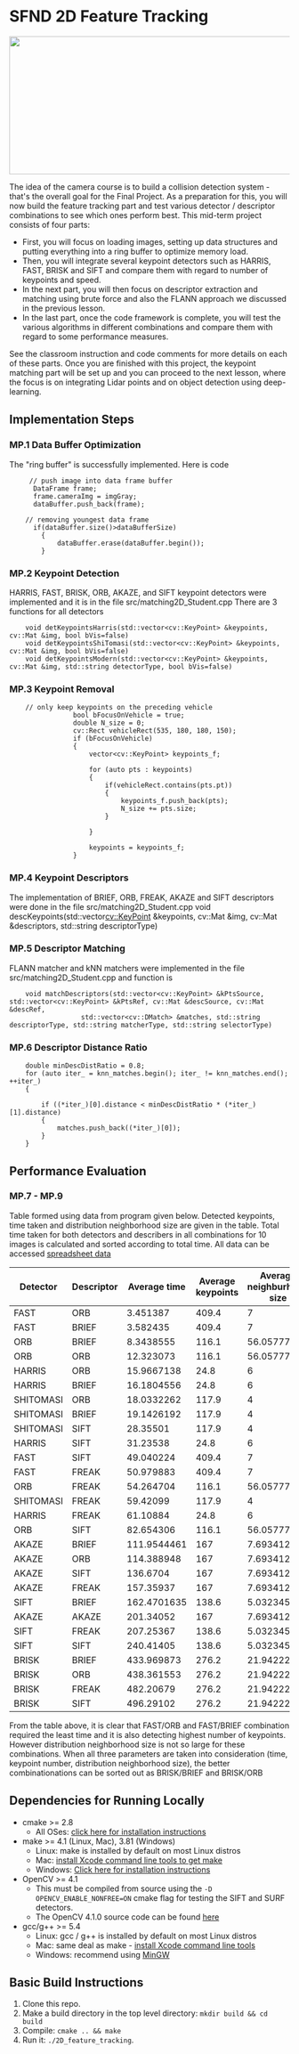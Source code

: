 # SFND 2D Feature Tracking

<img src="images/keypoints.png" width="820" height="248" />

The idea of the camera course is to build a collision detection system - that's the overall goal for the Final Project. As a preparation for this, you will now build the feature tracking part and test various detector / descriptor combinations to see which ones perform best. This mid-term project consists of four parts:

* First, you will focus on loading images, setting up data structures and putting everything into a ring buffer to optimize memory load. 
* Then, you will integrate several keypoint detectors such as HARRIS, FAST, BRISK and SIFT and compare them with regard to number of keypoints and speed. 
* In the next part, you will then focus on descriptor extraction and matching using brute force and also the FLANN approach we discussed in the previous lesson. 
* In the last part, once the code framework is complete, you will test the various algorithms in different combinations and compare them with regard to some performance measures. 

See the classroom instruction and code comments for more details on each of these parts. Once you are finished with this project, the keypoint matching part will be set up and you can proceed to the next lesson, where the focus is on integrating Lidar points and on object detection using deep-learning. 

## Implementation Steps

### MP.1 Data Buffer Optimization

The "ring buffer" is successfully implemented. Here is code

		 // push image into data frame buffer
          DataFrame frame;
          frame.cameraImg = imgGray;
          dataBuffer.push_back(frame);

		// removing youngest data frame
          if(dataBuffer.size()>dataBufferSize)
        	{
                dataBuffer.erase(dataBuffer.begin());
            }

### MP.2 Keypoint Detection

HARRIS, FAST, BRISK, ORB, AKAZE, and SIFT keypoint detectors were implemented and it is in the file src/matching2D_Student.cpp
There are 3 functions for all detectors

		void detKeypointsHarris(std::vector<cv::KeyPoint> &keypoints, cv::Mat &img, bool bVis=false)
		void detKeypointsShiTomasi(std::vector<cv::KeyPoint> &keypoints, cv::Mat &img, bool bVis=false)
		void detKeypointsModern(std::vector<cv::KeyPoint> &keypoints, cv::Mat &img, std::string detectorType, bool bVis=false)


### MP.3 Keypoint Removal

		// only keep keypoints on the preceding vehicle
                    bool bFocusOnVehicle = true;
                    double N_size = 0;
                    cv::Rect vehicleRect(535, 180, 180, 150);
                    if (bFocusOnVehicle)
                    {
                        vector<cv::KeyPoint> keypoints_f;            

                        for (auto pts : keypoints)
                        {
                            if(vehicleRect.contains(pts.pt))
                            {
                                keypoints_f.push_back(pts);
                                N_size += pts.size;
                            }

                        }

                        keypoints = keypoints_f;            
                    }


### MP.4 Keypoint Descriptors
The implementation of BRIEF, ORB, FREAK, AKAZE and SIFT descriptors were done in the file src/matching2D_Student.cpp
		void descKeypoints(std::vector<cv::KeyPoint> &keypoints, cv::Mat &img, cv::Mat &descriptors, std::string descriptorType)

### MP.5 Descriptor Matching
FLANN matcher and kNN matchers were implemented in the file src/matching2D_Student.cpp and function is

		void matchDescriptors(std::vector<cv::KeyPoint> &kPtsSource, std::vector<cv::KeyPoint> &kPtsRef, cv::Mat &descSource, cv::Mat &descRef,
                      std::vector<cv::DMatch> &matches, std::string descriptorType, std::string matcherType, std::string selectorType)


### MP.6 Descriptor Distance Ratio

		double minDescDistRatio = 0.8;
        for (auto iter_ = knn_matches.begin(); iter_ != knn_matches.end(); ++iter_)
        {

            if ((*iter_)[0].distance < minDescDistRatio * (*iter_)[1].distance)
            {
                matches.push_back((*iter_)[0]);
            }
        }

## Performance Evaluation
### MP.7 - MP.9

Table formed using data from program given below. Detected keypoints, time taken and distribution neighborhood size are given in the table. Total time taken for both detectors and describers in all combinations for 10 images is calculated and sorted according to total time. All data can be accessed [spreadsheet data](../master/PerformanceEvaluation.xlsx)

| Detector  | Descriptor | Average time | Average keypoints | Average neighburhood size |
| --------- | ---------- | ------------ | ----------------- | ------------------------- |
| FAST      | ORB        | 3.451387     | 409.4             | 7                         |
| FAST      | BRIEF      | 3.582435     | 409.4             | 7                         |
| ORB       | BRIEF      | 8.3438555    | 116.1             | 56.05777                  |
| ORB       | ORB        | 12.323073    | 116.1             | 56.05777                  |
| HARRIS    | ORB        | 15.9667138   | 24.8              | 6                         |
| HARRIS    | BRIEF      | 16.1804556   | 24.8              | 6                         |
| SHITOMASI | ORB        | 18.0332262   | 117.9             | 4                         |
| SHITOMASI | BRIEF      | 19.1426192   | 117.9             | 4                         |
| SHITOMASI | SIFT       | 28.35501     | 117.9             | 4                         |
| HARRIS    | SIFT       | 31.23538     | 24.8              | 6                         |
| FAST      | SIFT       | 49.040224    | 409.4             | 7                         |
| FAST      | FREAK      | 50.979883    | 409.4             | 7                         |
| ORB       | FREAK      | 54.264704    | 116.1             | 56.05777                  |
| SHITOMASI | FREAK      | 59.42099     | 117.9             | 4                         |
| HARRIS    | FREAK      | 61.10884     | 24.8              | 6                         |
| ORB       | SIFT       | 82.654306    | 116.1             | 56.05777                  |
| AKAZE     | BRIEF      | 111.9544461  | 167               | 7.693412                  |
| AKAZE     | ORB        | 114.388948   | 167               | 7.693412                  |
| AKAZE     | SIFT       | 136.6704     | 167               | 7.693412                  |
| AKAZE     | FREAK      | 157.35937    | 167               | 7.693412                  |
| SIFT      | BRIEF      | 162.4701635  | 138.6             | 5.032345                  |
| AKAZE     | AKAZE      | 201.34052    | 167               | 7.693412                  |
| SIFT      | FREAK      | 207.25367    | 138.6             | 5.032345                  |
| SIFT      | SIFT       | 240.41405    | 138.6             | 5.032345                  |
| BRISK     | BRIEF      | 433.969873   | 276.2             | 21.94222                  |
| BRISK     | ORB        | 438.361553   | 276.2             | 21.94222                  |
| BRISK     | FREAK      | 482.20679    | 276.2             | 21.94222                  |
| BRISK     | SIFT       | 496.29102    | 276.2             | 21.94222                  |


From the table above, it is clear that FAST/ORB and FAST/BRIEF combination required the least time and it is also detecting highest number of keypoints. However distribution neighborhood size is not so large for these combinations. When all three parameters are taken into consideration (time, keypoint number, distribution neighborhood size), the better combinationations can be sorted out as BRISK/BRIEF and BRISK/ORB 


## Dependencies for Running Locally
* cmake >= 2.8
  * All OSes: [click here for installation instructions](https://cmake.org/install/)
* make >= 4.1 (Linux, Mac), 3.81 (Windows)
  * Linux: make is installed by default on most Linux distros
  * Mac: [install Xcode command line tools to get make](https://developer.apple.com/xcode/features/)
  * Windows: [Click here for installation instructions](http://gnuwin32.sourceforge.net/packages/make.htm)
* OpenCV >= 4.1
  * This must be compiled from source using the `-D OPENCV_ENABLE_NONFREE=ON` cmake flag for testing the SIFT and SURF detectors.
  * The OpenCV 4.1.0 source code can be found [here](https://github.com/opencv/opencv/tree/4.1.0)
* gcc/g++ >= 5.4
  * Linux: gcc / g++ is installed by default on most Linux distros
  * Mac: same deal as make - [install Xcode command line tools](https://developer.apple.com/xcode/features/)
  * Windows: recommend using [MinGW](http://www.mingw.org/)

## Basic Build Instructions

1. Clone this repo.
2. Make a build directory in the top level directory: `mkdir build && cd build`
3. Compile: `cmake .. && make`
4. Run it: `./2D_feature_tracking`.